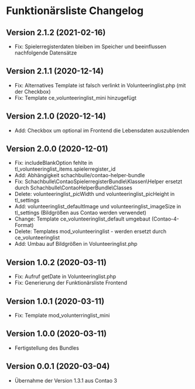 # Funktionärsliste Changelog

## Version 2.1.2 (2021-02-16)

* Fix: Spielerregisterdaten bleiben im Speicher und beeinflussen nachfolgende Datensätze

## Version 2.1.1 (2020-12-14)

* Fix: Alternatives Template ist falsch verlinkt in Volunteeringlist.php (mit der Checkbox)
* Fix: Template ce_volunteeringlist_mini hinzugefügt

## Version 2.1.0 (2020-12-14)

* Add: Checkbox um optional im Frontend die Lebensdaten auszublenden

## Version 2.0.0 (2020-12-01)

* Fix: includeBlankOption fehlte in tl_volunteeringlist_items.spielerregister_id
* Add: Abhängigkeit schachbulle/contao-helper-bundle
* Fix: Schachbulle\ContaoSpielerregisterBundle\Klassen\Helper ersetzt durch Schachbulle\ContaoHelperBundle\Classes
* Delete: volunteeringlist_picWidth und volunteeringlist_picHeight in tl_settings
* Add: volunteeringlist_defaultImage und volunteeringlist_imageSize in tl_settings (Bildgrößen aus Contao werden verwendet)
* Change: Template ce_volunteeringlist_default umgebaut (Contao-4-Format)
* Delete: Templates mod_volunteeringlist - werden ersetzt durch ce_volunteeringlist
* Add: Umbau auf Bildgrößen in Volunteeringlist.php

## Version 1.0.2 (2020-03-11)

* Fix: Aufruf getDate in Volunteeringlist.php
* Fix: Generierung der Funktionärsliste Frontend

## Version 1.0.1 (2020-03-11)

* Fix: Template mod_volunterringlist_mini

## Version 1.0.0 (2020-03-11)

* Fertigstellung des Bundles

## Version 0.0.1 (2020-03-04)

* Übernahme der Version 1.3.1 aus Contao 3
